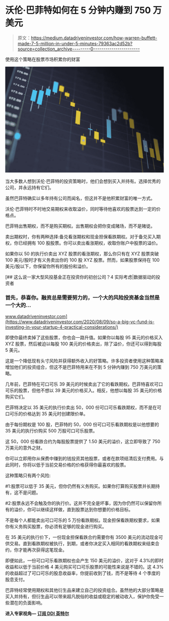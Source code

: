 # 沃伦·巴菲特如何在 5 分钟内赚到 750 万美元

> 原文：<https://medium.datadriveninvestor.com/how-warren-buffett-made-7-5-million-in-under-5-minutes-79363ac2d52b?source=collection_archive---------0----------------------->

使用这个策略在股票市场积累你的财富

![](img/09bd70d0d6b4260f192e1c6e42823814.png)

当大多数人想到沃伦·巴菲特的投资策略时，他们会想到买入并持有。选择优秀的公司，并永远持有它们。

虽然巴菲特确实以多年持有公司而闻名，但这并不是他积累财富的唯一方式。

沃伦·巴菲特时不时地交易期权来收取溢价，同时等待他喜欢的股票达到一定的价格点。

巴菲特出售期权，而不是购买期权。出售期权会把你变成赌场，而不是赌徒。

卖出期权时，你有两种选择:备兑看涨期权和现金担保看跌期权。对于备兑买入期权，你已经拥有 100 股股票。你可以卖出看涨期权，收取你账户中股票的溢价。

如果你以 50 的执行价卖出 XYZ 股票的看涨期权，那么你只有在 XYZ 股票突破 100 美元/股时才有义务卖出你的 100 股 XYZ 股票。然而，如果股票保持在 100 美元/股以下，你保留你所有的股份和溢价。

[](https://www.datadriveninvestor.com/2020/08/09/so-a-big-vc-fund-is-investing-in-your-startup-4-practical-considerations/) [## 这么说一家大型风投基金正在投资你的初创公司？4 实际考虑|数据驱动的投资者

### 首先，恭喜你。融资总是需要努力的，一个大的风险投资基金当然是一个大的…

www.datadriveninvestor.com](https://www.datadriveninvestor.com/2020/08/09/so-a-big-vc-fund-is-investing-in-your-startup-4-practical-considerations/) 

即使你最终卖掉了这些股票，你也会一路升值。如果你以每股 95 美元的价格买入 XYZ 股票，然后被迫以每股 100 美元的价格卖出，除了溢价，你还可以得到每股 5 美元。

这是一个降低现有头寸风险并获得额外收入的好策略。许多投资者使用这种策略来增加他们的投资组合，但这不是巴菲特用来在不到 5 分钟内赚到 750 万美元的策略。

几年前，巴菲特在可口可乐 39 美元的时候卖出了它的看跌期权。巴菲特喜欢可口可乐的股票，但他不想以 39 美元的价格买入。相反，他想以每股 35 美元的价格购买它们。

巴菲特决定以 35 美元的执行价卖出 50，000 份可口可乐看跌期权，而不是在可口可乐的价格达到 35 美元时创建限价单。

由于每份期权是 100 股，巴菲特的 50，000 份可口可乐看跌期权是以他想要的 35 美元的执行价购买 500 万股可口可乐股票。

这 50，000 份看跌合约为每股股票提供了 1.50 美元的溢价，这立即导致了 750 万美元的意外之财。

你可以立即用你从保费中赚到的钱投资其他股票，或者在款项结清后支付费用。与此同时，你将以低于当前交易价格的价格获得你最喜欢的股票。

这种策略只有两个风险:

#1:股票可以低于 35 美元，但你仍然有义务购买。如果你打算购买股票并长期持有，这不是问题。

#2:股票永远不会触及你的执行价。这并不完全是坏事，因为你仍然可以保留你所有的溢价，你可以继续这样做，直到股票达到你想要的价格目标。

不是每个人都能卖出可口可乐的 5 万份看跌期权。现金担保看跌期权要求，如果你有义务购买股票，你必须有足够的现金进行购买。

在 35 美元的执行价下，一份现金担保看跌合约需要你有 3500 美元的流动现金可供交易。直到看跌期权被执行，到期，或者你决定买入相同的看跌期权来结束合约，你才能再次获得这笔现金。

即便如此，一份可口可乐看跌期权也会产生 150 美元的溢价，这对于 4.3%的即时收益和以低于当前价格 4 美元购买可口可乐股票的可能性来说是不错的。这 4.3%的收益超过了可口可乐的股息收益率，你提前收到了钱，而不是等待 4 个季度的股息支付。

巴菲特经常使用期权和其他衍生品来建立自己的投资组合。虽然他的大部分策略是买入并持有，但衍生品可以带来超凡脱俗的收益或稳定的被动收入，保护你免受一些潜在的负面影响。

**进入专家视角—** [**订阅 DDI 英特尔**](https://datadriveninvestor.com/ddi-intel)